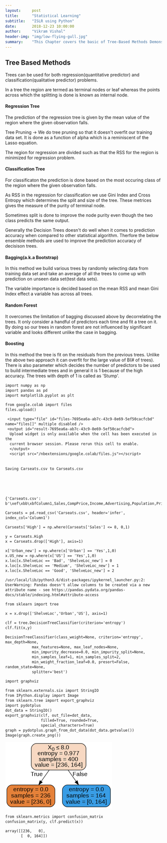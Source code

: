 ```yaml
---
layout:     post
title:      "Statistical Learning"
subtitle:   "ISLR using Python"
date:       2018-12-23 10:00:00
author:     "Vikram Vishal"
header-img: "img/low-flying-gull.jpg"
summary:    "This Chapter covers the basic of Tree-Based Methods Demonstrated in ISLR"
---
```


## Tree Based Methods

Trees can be used for both regression(quantitative predictor) and classification(qualitative predictor) problems.

In a tree the region are termed as terminal nodes or leaf whereas the points across which the splitting is done is known as internal node.

#### Regression Tree
The prediction of the regression tree is given by the mean value of the region where the given observation falls.

Tree Pruning -> We do tree pruning so that it doesn't overfit our training data set. It is done as a function of alpha which is a reminiscent of the Lasso equation.

The region for regression are divided such as that the RSS for the region is minimized for regression problem.

#### Classification Tree
For classificaton the prediction is done based on the most occuring class of the region where the given observation falls.

As RSS in the regression for classification we use Gini Index and Cross Entropy which determines the split and size of the tree.
These metrices gives the measure of the purity of terminal node.

Sometimes split is done to improve the node purity even though the two class predicts the same output.


Generally the Decision Trees doesn't do well when it comes to prediction accuracy when compared to other statistical algorithm. Therfore the below ensemble methods are used to improve the prediction accuracy of decisison trees.


#### Bagging(a.k.a Bootstrap)

In this method we build various trees by randomly selecting data from training data set and take an average of all the trees to come up with prediction on unseen data set(test data sets).

The variable importance is decided based on the mean RSS and mean Gini Index effect a variable has across all trees.

#### Random Forest

It overcomes the limitation of bagging discussed above by decorrelating the trees. It only consider a handful of predictors each time and fit a tree on it. By doing so our trees in random forest are not influenced by significant variable and looks different unlike the case in bagging.

#### Boosting

In this method the tree is fit on the residuals from the previous trees. Unlike the above two approach it can overfit for the large value of B(# of trees). There is also parameter which decides the number of predictors to be used to build intermediate trees and in general it is 1 because of the high accuracy. The trees with depth of 1 is called as 'Stump'.


```
import numpy as np
import pandas as pd
import matplotlib.pyplot as plt
```


```
from google.colab import files
files.upload()
```



     <input type="file" id="files-7695ea6a-ab7c-43c9-8e69-5ef50cacfcbd" name="files[]" multiple disabled />
     <output id="result-7695ea6a-ab7c-43c9-8e69-5ef50cacfcbd">
      Upload widget is only available when the cell has been executed in the
      current browser session. Please rerun this cell to enable.
      </output>
      <script src="/nbextensions/google.colab/files.js"></script> 


    Saving Carseats.csv to Carseats.csv





    {'Carseats.csv': b'\xef\xbb\xbfColumn1,Sales,CompPrice,Income,Advertising,Population,Price,ShelveLoc,Age,Education,Urban,US\r\n1,9.5,138,73,11,276,120,Bad,42,17,Yes,Yes\r\n2,11.22,111,48,16,260,83,Good,65,10,Yes,Yes\r\n3,10.06,113,35,10,269,80,Medium,59,12,Yes,Yes\r\n4,7.4,117,100,4,466,97,Medium,55,14,Yes,Yes\r\n5,4.15,141,64,3,340,128,Bad,38,13,Yes,No\r\n6,10.81,124,113,13,501,72,Bad,78,16,No,Yes\r\n7,6.63,115,105,0,45,108,Medium,71,15,Yes,No\r\n8,11.85,136,81,15,425,120,Good,67,10,Yes,Yes\r\n9,6.54,132,110,0,108,124,Medium,76,10,No,No\r\n10,4.69,132,113,0,131,124,Medium,76,17,No,Yes\r\n11,9.01,121,78,9,150,100,Bad,26,10,No,Yes\r\n12,11.96,117,94,4,503,94,Good,50,13,Yes,Yes\r\n13,3.98,122,35,2,393,136,Medium,62,18,Yes,No\r\n14,10.96,115,28,11,29,86,Good,53,18,Yes,Yes\r\n15,11.17,107,117,11,148,118,Good,52,18,Yes,Yes\r\n16,8.71,149,95,5,400,144,Medium,76,18,No,No\r\n17,7.58,118,32,0,284,110,Good,63,13,Yes,No\r\n18,12.29,147,74,13,251,131,Good,52,10,Yes,Yes\r\n19,13.91,110,110,0,408,68,Good,46,17,No,Yes\r\n20,8.73,129,76,16,58,121,Medium,69,12,Yes,Yes\r\n21,6.41,125,90,2,367,131,Medium,35,18,Yes,Yes\r\n22,12.13,134,29,12,239,109,Good,62,18,No,Yes\r\n23,5.08,128,46,6,497,138,Medium,42,13,Yes,No\r\n24,5.87,121,31,0,292,109,Medium,79,10,Yes,No\r\n25,10.14,145,119,16,294,113,Bad,42,12,Yes,Yes\r\n26,14.9,139,32,0,176,82,Good,54,11,No,No\r\n27,8.33,107,115,11,496,131,Good,50,11,No,Yes\r\n28,5.27,98,118,0,19,107,Medium,64,17,Yes,No\r\n29,2.99,103,74,0,359,97,Bad,55,11,Yes,Yes\r\n30,7.81,104,99,15,226,102,Bad,58,17,Yes,Yes\r\n31,13.55,125,94,0,447,89,Good,30,12,Yes,No\r\n32,8.25,136,58,16,241,131,Medium,44,18,Yes,Yes\r\n33,6.2,107,32,12,236,137,Good,64,10,No,Yes\r\n34,8.77,114,38,13,317,128,Good,50,16,Yes,Yes\r\n35,2.67,115,54,0,406,128,Medium,42,17,Yes,Yes\r\n36,11.07,131,84,11,29,96,Medium,44,17,No,Yes\r\n37,8.89,122,76,0,270,100,Good,60,18,No,No\r\n38,4.95,121,41,5,412,110,Medium,54,10,Yes,Yes\r\n39,6.59,109,73,0,454,102,Medium,65,15,Yes,No\r\n40,3.24,130,60,0,144,138,Bad,38,10,No,No\r\n41,2.07,119,98,0,18,126,Bad,73,17,No,No\r\n42,7.96,157,53,0,403,124,Bad,58,16,Yes,No\r\n43,10.43,77,69,0,25,24,Medium,50,18,Yes,No\r\n44,4.12,123,42,11,16,134,Medium,59,13,Yes,Yes\r\n45,4.16,85,79,6,325,95,Medium,69,13,Yes,Yes\r\n46,4.56,141,63,0,168,135,Bad,44,12,Yes,Yes\r\n47,12.44,127,90,14,16,70,Medium,48,15,No,Yes\r\n48,4.38,126,98,0,173,108,Bad,55,16,Yes,No\r\n49,3.91,116,52,0,349,98,Bad,69,18,Yes,No\r\n50,10.61,157,93,0,51,149,Good,32,17,Yes,No\r\n51,1.42,99,32,18,341,108,Bad,80,16,Yes,Yes\r\n52,4.42,121,90,0,150,108,Bad,75,16,Yes,No\r\n53,7.91,153,40,3,112,129,Bad,39,18,Yes,Yes\r\n54,6.92,109,64,13,39,119,Medium,61,17,Yes,Yes\r\n55,4.9,134,103,13,25,144,Medium,76,17,No,Yes\r\n56,6.85,143,81,5,60,154,Medium,61,18,Yes,Yes\r\n57,11.91,133,82,0,54,84,Medium,50,17,Yes,No\r\n58,0.91,93,91,0,22,117,Bad,75,11,Yes,No\r\n59,5.42,103,93,15,188,103,Bad,74,16,Yes,Yes\r\n60,5.21,118,71,4,148,114,Medium,80,13,Yes,No\r\n61,8.32,122,102,19,469,123,Bad,29,13,Yes,Yes\r\n62,7.32,105,32,0,358,107,Medium,26,13,No,No\r\n63,1.82,139,45,0,146,133,Bad,77,17,Yes,Yes\r\n64,8.47,119,88,10,170,101,Medium,61,13,Yes,Yes\r\n65,7.8,100,67,12,184,104,Medium,32,16,No,Yes\r\n66,4.9,122,26,0,197,128,Medium,55,13,No,No\r\n67,8.85,127,92,0,508,91,Medium,56,18,Yes,No\r\n68,9.01,126,61,14,152,115,Medium,47,16,Yes,Yes\r\n69,13.39,149,69,20,366,134,Good,60,13,Yes,Yes\r\n70,7.99,127,59,0,339,99,Medium,65,12,Yes,No\r\n71,9.46,89,81,15,237,99,Good,74,12,Yes,Yes\r\n72,6.5,148,51,16,148,150,Medium,58,17,No,Yes\r\n73,5.52,115,45,0,432,116,Medium,25,15,Yes,No\r\n74,12.61,118,90,10,54,104,Good,31,11,No,Yes\r\n75,6.2,150,68,5,125,136,Medium,64,13,No,Yes\r\n76,8.55,88,111,23,480,92,Bad,36,16,No,Yes\r\n77,10.64,102,87,10,346,70,Medium,64,15,Yes,Yes\r\n78,7.7,118,71,12,44,89,Medium,67,18,No,Yes\r\n79,4.43,134,48,1,139,145,Medium,65,12,Yes,Yes\r\n80,9.14,134,67,0,286,90,Bad,41,13,Yes,No\r\n81,8.01,113,100,16,353,79,Bad,68,11,Yes,Yes\r\n82,7.52,116,72,0,237,128,Good,70,13,Yes,No\r\n83,11.62,151,83,4,325,139,Good,28,17,Yes,Yes\r\n84,4.42,109,36,7,468,94,Bad,56,11,Yes,Yes\r\n85,2.23,111,25,0,52,121,Bad,43,18,No,No\r\n86,8.47,125,103,0,304,112,Medium,49,13,No,No\r\n87,8.7,150,84,9,432,134,Medium,64,15,Yes,No\r\n88,11.7,131,67,7,272,126,Good,54,16,No,Yes\r\n89,6.56,117,42,7,144,111,Medium,62,10,Yes,Yes\r\n90,7.95,128,66,3,493,119,Medium,45,16,No,No\r\n91,5.33,115,22,0,491,103,Medium,64,11,No,No\r\n92,4.81,97,46,11,267,107,Medium,80,15,Yes,Yes\r\n93,4.53,114,113,0,97,125,Medium,29,12,Yes,No\r\n94,8.86,145,30,0,67,104,Medium,55,17,Yes,No\r\n95,8.39,115,97,5,134,84,Bad,55,11,Yes,Yes\r\n96,5.58,134,25,10,237,148,Medium,59,13,Yes,Yes\r\n97,9.48,147,42,10,407,132,Good,73,16,No,Yes\r\n98,7.45,161,82,5,287,129,Bad,33,16,Yes,Yes\r\n99,12.49,122,77,24,382,127,Good,36,16,No,Yes\r\n100,4.88,121,47,3,220,107,Bad,56,16,No,Yes\r\n101,4.11,113,69,11,94,106,Medium,76,12,No,Yes\r\n102,6.2,128,93,0,89,118,Medium,34,18,Yes,No\r\n103,5.3,113,22,0,57,97,Medium,65,16,No,No\r\n104,5.07,123,91,0,334,96,Bad,78,17,Yes,Yes\r\n105,4.62,121,96,0,472,138,Medium,51,12,Yes,No\r\n106,5.55,104,100,8,398,97,Medium,61,11,Yes,Yes\r\n107,0.16,102,33,0,217,139,Medium,70,18,No,No\r\n108,8.55,134,107,0,104,108,Medium,60,12,Yes,No\r\n109,3.47,107,79,2,488,103,Bad,65,16,Yes,No\r\n110,8.98,115,65,0,217,90,Medium,60,17,No,No\r\n111,9,128,62,7,125,116,Medium,43,14,Yes,Yes\r\n112,6.62,132,118,12,272,151,Medium,43,14,Yes,Yes\r\n113,6.67,116,99,5,298,125,Good,62,12,Yes,Yes\r\n114,6.01,131,29,11,335,127,Bad,33,12,Yes,Yes\r\n115,9.31,122,87,9,17,106,Medium,65,13,Yes,Yes\r\n116,8.54,139,35,0,95,129,Medium,42,13,Yes,No\r\n117,5.08,135,75,0,202,128,Medium,80,10,No,No\r\n118,8.8,145,53,0,507,119,Medium,41,12,Yes,No\r\n119,7.57,112,88,2,243,99,Medium,62,11,Yes,Yes\r\n120,7.37,130,94,8,137,128,Medium,64,12,Yes,Yes\r\n121,6.87,128,105,11,249,131,Medium,63,13,Yes,Yes\r\n122,11.67,125,89,10,380,87,Bad,28,10,Yes,Yes\r\n123,6.88,119,100,5,45,108,Medium,75,10,Yes,Yes\r\n124,8.19,127,103,0,125,155,Good,29,15,No,Yes\r\n125,8.87,131,113,0,181,120,Good,63,14,Yes,No\r\n126,9.34,89,78,0,181,49,Medium,43,15,No,No\r\n127,11.27,153,68,2,60,133,Good,59,16,Yes,Yes\r\n128,6.52,125,48,3,192,116,Medium,51,14,Yes,Yes\r\n129,4.96,133,100,3,350,126,Bad,55,13,Yes,Yes\r\n130,4.47,143,120,7,279,147,Bad,40,10,No,Yes\r\n131,8.41,94,84,13,497,77,Medium,51,12,Yes,Yes\r\n132,6.5,108,69,3,208,94,Medium,77,16,Yes,No\r\n133,9.54,125,87,9,232,136,Good,72,10,Yes,Yes\r\n134,7.62,132,98,2,265,97,Bad,62,12,Yes,Yes\r\n135,3.67,132,31,0,327,131,Medium,76,16,Yes,No\r\n136,6.44,96,94,14,384,120,Medium,36,18,No,Yes\r\n137,5.17,131,75,0,10,120,Bad,31,18,No,No\r\n138,6.52,128,42,0,436,118,Medium,80,11,Yes,No\r\n139,10.27,125,103,12,371,109,Medium,44,10,Yes,Yes\r\n140,12.3,146,62,10,310,94,Medium,30,13,No,Yes\r\n141,6.03,133,60,10,277,129,Medium,45,18,Yes,Yes\r\n142,6.53,140,42,0,331,131,Bad,28,15,Yes,No\r\n143,7.44,124,84,0,300,104,Medium,77,15,Yes,No\r\n144,0.53,122,88,7,36,159,Bad,28,17,Yes,Yes\r\n145,9.09,132,68,0,264,123,Good,34,11,No,No\r\n146,8.77,144,63,11,27,117,Medium,47,17,Yes,Yes\r\n147,3.9,114,83,0,412,131,Bad,39,14,Yes,No\r\n148,10.51,140,54,9,402,119,Good,41,16,No,Yes\r\n149,7.56,110,119,0,384,97,Medium,72,14,No,Yes\r\n150,11.48,121,120,13,140,87,Medium,56,11,Yes,Yes\r\n151,10.49,122,84,8,176,114,Good,57,10,No,Yes\r\n152,10.77,111,58,17,407,103,Good,75,17,No,Yes\r\n153,7.64,128,78,0,341,128,Good,45,13,No,No\r\n154,5.93,150,36,7,488,150,Medium,25,17,No,Yes\r\n155,6.89,129,69,10,289,110,Medium,50,16,No,Yes\r\n156,7.71,98,72,0,59,69,Medium,65,16,Yes,No\r\n157,7.49,146,34,0,220,157,Good,51,16,Yes,No\r\n158,10.21,121,58,8,249,90,Medium,48,13,No,Yes\r\n159,12.53,142,90,1,189,112,Good,39,10,No,Yes\r\n160,9.32,119,60,0,372,70,Bad,30,18,No,No\r\n161,4.67,111,28,0,486,111,Medium,29,12,No,No\r\n162,2.93,143,21,5,81,160,Medium,67,12,No,Yes\r\n163,3.63,122,74,0,424,149,Medium,51,13,Yes,No\r\n164,5.68,130,64,0,40,106,Bad,39,17,No,No\r\n165,8.22,148,64,0,58,141,Medium,27,13,No,Yes\r\n166,0.37,147,58,7,100,191,Bad,27,15,Yes,Yes\r\n167,6.71,119,67,17,151,137,Medium,55,11,Yes,Yes\r\n168,6.71,106,73,0,216,93,Medium,60,13,Yes,No\r\n169,7.3,129,89,0,425,117,Medium,45,10,Yes,No\r\n170,11.48,104,41,15,492,77,Good,73,18,Yes,Yes\r\n171,8.01,128,39,12,356,118,Medium,71,10,Yes,Yes\r\n172,12.49,93,106,12,416,55,Medium,75,15,Yes,Yes\r\n173,9.03,104,102,13,123,110,Good,35,16,Yes,Yes\r\n174,6.38,135,91,5,207,128,Medium,66,18,Yes,Yes\r\n175,0,139,24,0,358,185,Medium,79,15,No,No\r\n176,7.54,115,89,0,38,122,Medium,25,12,Yes,No\r\n177,5.61,138,107,9,480,154,Medium,47,11,No,Yes\r\n178,10.48,138,72,0,148,94,Medium,27,17,Yes,Yes\r\n179,10.66,104,71,14,89,81,Medium,25,14,No,Yes\r\n180,7.78,144,25,3,70,116,Medium,77,18,Yes,Yes\r\n181,4.94,137,112,15,434,149,Bad,66,13,Yes,Yes\r\n182,7.43,121,83,0,79,91,Medium,68,11,Yes,No\r\n183,4.74,137,60,4,230,140,Bad,25,13,Yes,No\r\n184,5.32,118,74,6,426,102,Medium,80,18,Yes,Yes\r\n185,9.95,132,33,7,35,97,Medium,60,11,No,Yes\r\n186,10.07,130,100,11,449,107,Medium,64,10,Yes,Yes\r\n187,8.68,120,51,0,93,86,Medium,46,17,No,No\r\n188,6.03,117,32,0,142,96,Bad,62,17,Yes,No\r\n189,8.07,116,37,0,426,90,Medium,76,15,Yes,No\r\n190,12.11,118,117,18,509,104,Medium,26,15,No,Yes\r\n191,8.79,130,37,13,297,101,Medium,37,13,No,Yes\r\n192,6.67,156,42,13,170,173,Good,74,14,Yes,Yes\r\n193,7.56,108,26,0,408,93,Medium,56,14,No,No\r\n194,13.28,139,70,7,71,96,Good,61,10,Yes,Yes\r\n195,7.23,112,98,18,481,128,Medium,45,11,Yes,Yes\r\n196,4.19,117,93,4,420,112,Bad,66,11,Yes,Yes\r\n197,4.1,130,28,6,410,133,Bad,72,16,Yes,Yes\r\n198,2.52,124,61,0,333,138,Medium,76,16,Yes,No\r\n199,3.62,112,80,5,500,128,Medium,69,10,Yes,Yes\r\n200,6.42,122,88,5,335,126,Medium,64,14,Yes,Yes\r\n201,5.56,144,92,0,349,146,Medium,62,12,No,No\r\n202,5.94,138,83,0,139,134,Medium,54,18,Yes,No\r\n203,4.1,121,78,4,413,130,Bad,46,10,No,Yes\r\n204,2.05,131,82,0,132,157,Bad,25,14,Yes,No\r\n205,8.74,155,80,0,237,124,Medium,37,14,Yes,No\r\n206,5.68,113,22,1,317,132,Medium,28,12,Yes,No\r\n207,4.97,162,67,0,27,160,Medium,77,17,Yes,Yes\r\n208,8.19,111,105,0,466,97,Bad,61,10,No,No\r\n209,7.78,86,54,0,497,64,Bad,33,12,Yes,No\r\n210,3.02,98,21,11,326,90,Bad,76,11,No,Yes\r\n211,4.36,125,41,2,357,123,Bad,47,14,No,Yes\r\n212,9.39,117,118,14,445,120,Medium,32,15,Yes,Yes\r\n213,12.04,145,69,19,501,105,Medium,45,11,Yes,Yes\r\n214,8.23,149,84,5,220,139,Medium,33,10,Yes,Yes\r\n215,4.83,115,115,3,48,107,Medium,73,18,Yes,Yes\r\n216,2.34,116,83,15,170,144,Bad,71,11,Yes,Yes\r\n217,5.73,141,33,0,243,144,Medium,34,17,Yes,No\r\n218,4.34,106,44,0,481,111,Medium,70,14,No,No\r\n219,9.7,138,61,12,156,120,Medium,25,14,Yes,Yes\r\n220,10.62,116,79,19,359,116,Good,58,17,Yes,Yes\r\n221,10.59,131,120,15,262,124,Medium,30,10,Yes,Yes\r\n222,6.43,124,44,0,125,107,Medium,80,11,Yes,No\r\n223,7.49,136,119,6,178,145,Medium,35,13,Yes,Yes\r\n224,3.45,110,45,9,276,125,Medium,62,14,Yes,Yes\r\n225,4.1,134,82,0,464,141,Medium,48,13,No,No\r\n226,6.68,107,25,0,412,82,Bad,36,14,Yes,No\r\n227,7.8,119,33,0,245,122,Good,56,14,Yes,No\r\n228,8.69,113,64,10,68,101,Medium,57,16,Yes,Yes\r\n229,5.4,149,73,13,381,163,Bad,26,11,No,Yes\r\n230,11.19,98,104,0,404,72,Medium,27,18,No,No\r\n231,5.16,115,60,0,119,114,Bad,38,14,No,No\r\n232,8.09,132,69,0,123,122,Medium,27,11,No,No\r\n233,13.14,137,80,10,24,105,Good,61,15,Yes,Yes\r\n234,8.65,123,76,18,218,120,Medium,29,14,No,Yes\r\n235,9.43,115,62,11,289,129,Good,56,16,No,Yes\r\n236,5.53,126,32,8,95,132,Medium,50,17,Yes,Yes\r\n237,9.32,141,34,16,361,108,Medium,69,10,Yes,Yes\r\n238,9.62,151,28,8,499,135,Medium,48,10,Yes,Yes\r\n239,7.36,121,24,0,200,133,Good,73,13,Yes,No\r\n240,3.89,123,105,0,149,118,Bad,62,16,Yes,Yes\r\n241,10.31,159,80,0,362,121,Medium,26,18,Yes,No\r\n242,12.01,136,63,0,160,94,Medium,38,12,Yes,No\r\n243,4.68,124,46,0,199,135,Medium,52,14,No,No\r\n244,7.82,124,25,13,87,110,Medium,57,10,Yes,Yes\r\n245,8.78,130,30,0,391,100,Medium,26,18,Yes,No\r\n246,10,114,43,0,199,88,Good,57,10,No,Yes\r\n247,6.9,120,56,20,266,90,Bad,78,18,Yes,Yes\r\n248,5.04,123,114,0,298,151,Bad,34,16,Yes,No\r\n249,5.36,111,52,0,12,101,Medium,61,11,Yes,Yes\r\n250,5.05,125,67,0,86,117,Bad,65,11,Yes,No\r\n251,9.16,137,105,10,435,156,Good,72,14,Yes,Yes\r\n252,3.72,139,111,5,310,132,Bad,62,13,Yes,Yes\r\n253,8.31,133,97,0,70,117,Medium,32,16,Yes,No\r\n254,5.64,124,24,5,288,122,Medium,57,12,No,Yes\r\n255,9.58,108,104,23,353,129,Good,37,17,Yes,Yes\r\n256,7.71,123,81,8,198,81,Bad,80,15,Yes,Yes\r\n257,4.2,147,40,0,277,144,Medium,73,10,Yes,No\r\n258,8.67,125,62,14,477,112,Medium,80,13,Yes,Yes\r\n259,3.47,108,38,0,251,81,Bad,72,14,No,No\r\n260,5.12,123,36,10,467,100,Bad,74,11,No,Yes\r\n261,7.67,129,117,8,400,101,Bad,36,10,Yes,Yes\r\n262,5.71,121,42,4,188,118,Medium,54,15,Yes,Yes\r\n263,6.37,120,77,15,86,132,Medium,48,18,Yes,Yes\r\n264,7.77,116,26,6,434,115,Medium,25,17,Yes,Yes\r\n265,6.95,128,29,5,324,159,Good,31,15,Yes,Yes\r\n266,5.31,130,35,10,402,129,Bad,39,17,Yes,Yes\r\n267,9.1,128,93,12,343,112,Good,73,17,No,Yes\r\n268,5.83,134,82,7,473,112,Bad,51,12,No,Yes\r\n269,6.53,123,57,0,66,105,Medium,39,11,Yes,No\r\n270,5.01,159,69,0,438,166,Medium,46,17,Yes,No\r\n271,11.99,119,26,0,284,89,Good,26,10,Yes,No\r\n272,4.55,111,56,0,504,110,Medium,62,16,Yes,No\r\n273,12.98,113,33,0,14,63,Good,38,12,Yes,No\r\n274,10.04,116,106,8,244,86,Medium,58,12,Yes,Yes\r\n275,7.22,135,93,2,67,119,Medium,34,11,Yes,Yes\r\n276,6.67,107,119,11,210,132,Medium,53,11,Yes,Yes\r\n277,6.93,135,69,14,296,130,Medium,73,15,Yes,Yes\r\n278,7.8,136,48,12,326,125,Medium,36,16,Yes,Yes\r\n279,7.22,114,113,2,129,151,Good,40,15,No,Yes\r\n280,3.42,141,57,13,376,158,Medium,64,18,Yes,Yes\r\n281,2.86,121,86,10,496,145,Bad,51,10,Yes,Yes\r\n282,11.19,122,69,7,303,105,Good,45,16,No,Yes\r\n283,7.74,150,96,0,80,154,Good,61,11,Yes,No\r\n284,5.36,135,110,0,112,117,Medium,80,16,No,No\r\n285,6.97,106,46,11,414,96,Bad,79,17,No,No\r\n286,7.6,146,26,11,261,131,Medium,39,10,Yes,Yes\r\n287,7.53,117,118,11,429,113,Medium,67,18,No,Yes\r\n288,6.88,95,44,4,208,72,Bad,44,17,Yes,Yes\r\n289,6.98,116,40,0,74,97,Medium,76,15,No,No\r\n290,8.75,143,77,25,448,156,Medium,43,17,Yes,Yes\r\n291,9.49,107,111,14,400,103,Medium,41,11,No,Yes\r\n292,6.64,118,70,0,106,89,Bad,39,17,Yes,No\r\n293,11.82,113,66,16,322,74,Good,76,15,Yes,Yes\r\n294,11.28,123,84,0,74,89,Good,59,10,Yes,No\r\n295,12.66,148,76,3,126,99,Good,60,11,Yes,Yes\r\n296,4.21,118,35,14,502,137,Medium,79,10,No,Yes\r\n297,8.21,127,44,13,160,123,Good,63,18,Yes,Yes\r\n298,3.07,118,83,13,276,104,Bad,75,10,Yes,Yes\r\n299,10.98,148,63,0,312,130,Good,63,15,Yes,No\r\n300,9.4,135,40,17,497,96,Medium,54,17,No,Yes\r\n301,8.57,116,78,1,158,99,Medium,45,11,Yes,Yes\r\n302,7.41,99,93,0,198,87,Medium,57,16,Yes,Yes\r\n303,5.28,108,77,13,388,110,Bad,74,14,Yes,Yes\r\n304,10.01,133,52,16,290,99,Medium,43,11,Yes,Yes\r\n305,11.93,123,98,12,408,134,Good,29,10,Yes,Yes\r\n306,8.03,115,29,26,394,132,Medium,33,13,Yes,Yes\r\n307,4.78,131,32,1,85,133,Medium,48,12,Yes,Yes\r\n308,5.9,138,92,0,13,120,Bad,61,12,Yes,No\r\n309,9.24,126,80,19,436,126,Medium,52,10,Yes,Yes\r\n310,11.18,131,111,13,33,80,Bad,68,18,Yes,Yes\r\n311,9.53,175,65,29,419,166,Medium,53,12,Yes,Yes\r\n312,6.15,146,68,12,328,132,Bad,51,14,Yes,Yes\r\n313,6.8,137,117,5,337,135,Bad,38,10,Yes,Yes\r\n314,9.33,103,81,3,491,54,Medium,66,13,Yes,No\r\n315,7.72,133,33,10,333,129,Good,71,14,Yes,Yes\r\n316,6.39,131,21,8,220,171,Good,29,14,Yes,Yes\r\n317,15.63,122,36,5,369,72,Good,35,10,Yes,Yes\r\n318,6.41,142,30,0,472,136,Good,80,15,No,No\r\n319,10.08,116,72,10,456,130,Good,41,14,No,Yes\r\n320,6.97,127,45,19,459,129,Medium,57,11,No,Yes\r\n321,5.86,136,70,12,171,152,Medium,44,18,Yes,Yes\r\n322,7.52,123,39,5,499,98,Medium,34,15,Yes,No\r\n323,9.16,140,50,10,300,139,Good,60,15,Yes,Yes\r\n324,10.36,107,105,18,428,103,Medium,34,12,Yes,Yes\r\n325,2.66,136,65,4,133,150,Bad,53,13,Yes,Yes\r\n326,11.7,144,69,11,131,104,Medium,47,11,Yes,Yes\r\n327,4.69,133,30,0,152,122,Medium,53,17,Yes,No\r\n328,6.23,112,38,17,316,104,Medium,80,16,Yes,Yes\r\n329,3.15,117,66,1,65,111,Bad,55,11,Yes,Yes\r\n330,11.27,100,54,9,433,89,Good,45,12,Yes,Yes\r\n331,4.99,122,59,0,501,112,Bad,32,14,No,No\r\n332,10.1,135,63,15,213,134,Medium,32,10,Yes,Yes\r\n333,5.74,106,33,20,354,104,Medium,61,12,Yes,Yes\r\n334,5.87,136,60,7,303,147,Medium,41,10,Yes,Yes\r\n335,7.63,93,117,9,489,83,Bad,42,13,Yes,Yes\r\n336,6.18,120,70,15,464,110,Medium,72,15,Yes,Yes\r\n337,5.17,138,35,6,60,143,Bad,28,18,Yes,No\r\n338,8.61,130,38,0,283,102,Medium,80,15,Yes,No\r\n339,5.97,112,24,0,164,101,Medium,45,11,Yes,No\r\n340,11.54,134,44,4,219,126,Good,44,15,Yes,Yes\r\n341,7.5,140,29,0,105,91,Bad,43,16,Yes,No\r\n342,7.38,98,120,0,268,93,Medium,72,10,No,No\r\n343,7.81,137,102,13,422,118,Medium,71,10,No,Yes\r\n344,5.99,117,42,10,371,121,Bad,26,14,Yes,Yes\r\n345,8.43,138,80,0,108,126,Good,70,13,No,Yes\r\n346,4.81,121,68,0,279,149,Good,79,12,Yes,No\r\n347,8.97,132,107,0,144,125,Medium,33,13,No,No\r\n348,6.88,96,39,0,161,112,Good,27,14,No,No\r\n349,12.57,132,102,20,459,107,Good,49,11,Yes,Yes\r\n350,9.32,134,27,18,467,96,Medium,49,14,No,Yes\r\n351,8.64,111,101,17,266,91,Medium,63,17,No,Yes\r\n352,10.44,124,115,16,458,105,Medium,62,16,No,Yes\r\n353,13.44,133,103,14,288,122,Good,61,17,Yes,Yes\r\n354,9.45,107,67,12,430,92,Medium,35,12,No,Yes\r\n355,5.3,133,31,1,80,145,Medium,42,18,Yes,Yes\r\n356,7.02,130,100,0,306,146,Good,42,11,Yes,No\r\n357,3.58,142,109,0,111,164,Good,72,12,Yes,No\r\n358,13.36,103,73,3,276,72,Medium,34,15,Yes,Yes\r\n359,4.17,123,96,10,71,118,Bad,69,11,Yes,Yes\r\n360,3.13,130,62,11,396,130,Bad,66,14,Yes,Yes\r\n361,8.77,118,86,7,265,114,Good,52,15,No,Yes\r\n362,8.68,131,25,10,183,104,Medium,56,15,No,Yes\r\n363,5.25,131,55,0,26,110,Bad,79,12,Yes,Yes\r\n364,10.26,111,75,1,377,108,Good,25,12,Yes,No\r\n365,10.5,122,21,16,488,131,Good,30,14,Yes,Yes\r\n366,6.53,154,30,0,122,162,Medium,57,17,No,No\r\n367,5.98,124,56,11,447,134,Medium,53,12,No,Yes\r\n368,14.37,95,106,0,256,53,Good,52,17,Yes,No\r\n369,10.71,109,22,10,348,79,Good,74,14,No,Yes\r\n370,10.26,135,100,22,463,122,Medium,36,14,Yes,Yes\r\n371,7.68,126,41,22,403,119,Bad,42,12,Yes,Yes\r\n372,9.08,152,81,0,191,126,Medium,54,16,Yes,No\r\n373,7.8,121,50,0,508,98,Medium,65,11,No,No\r\n374,5.58,137,71,0,402,116,Medium,78,17,Yes,No\r\n375,9.44,131,47,7,90,118,Medium,47,12,Yes,Yes\r\n376,7.9,132,46,4,206,124,Medium,73,11,Yes,No\r\n377,16.27,141,60,19,319,92,Good,44,11,Yes,Yes\r\n378,6.81,132,61,0,263,125,Medium,41,12,No,No\r\n379,6.11,133,88,3,105,119,Medium,79,12,Yes,Yes\r\n380,5.81,125,111,0,404,107,Bad,54,15,Yes,No\r\n381,9.64,106,64,10,17,89,Medium,68,17,Yes,Yes\r\n382,3.9,124,65,21,496,151,Bad,77,13,Yes,Yes\r\n383,4.95,121,28,19,315,121,Medium,66,14,Yes,Yes\r\n384,9.35,98,117,0,76,68,Medium,63,10,Yes,No\r\n385,12.85,123,37,15,348,112,Good,28,12,Yes,Yes\r\n386,5.87,131,73,13,455,132,Medium,62,17,Yes,Yes\r\n387,5.32,152,116,0,170,160,Medium,39,16,Yes,No\r\n388,8.67,142,73,14,238,115,Medium,73,14,No,Yes\r\n389,8.14,135,89,11,245,78,Bad,79,16,Yes,Yes\r\n390,8.44,128,42,8,328,107,Medium,35,12,Yes,Yes\r\n391,5.47,108,75,9,61,111,Medium,67,12,Yes,Yes\r\n392,6.1,153,63,0,49,124,Bad,56,16,Yes,No\r\n393,4.53,129,42,13,315,130,Bad,34,13,Yes,Yes\r\n394,5.57,109,51,10,26,120,Medium,30,17,No,Yes\r\n395,5.35,130,58,19,366,139,Bad,33,16,Yes,Yes\r\n396,12.57,138,108,17,203,128,Good,33,14,Yes,Yes\r\n397,6.14,139,23,3,37,120,Medium,55,11,No,Yes\r\n398,7.41,162,26,12,368,159,Medium,40,18,Yes,Yes\r\n399,5.94,100,79,7,284,95,Bad,50,12,Yes,Yes\r\n400,9.71,134,37,0,27,120,Good,49,16,Yes,Yes\r\n'}




```
Carseats = pd.read_csv('Carseats.csv', header='infer', index_col='Column1')
```


```
Carseats['High'] = np.where(Carseats['Sales'] <= 8, 0,1)
```


```
y = Carseats.High
x = Carseats.drop(['High'], axis=1)
```


```
x['Urban_new'] = np.where(x['Urban'] == 'Yes',1,0)
x.US_new = np.where(x['US'] == 'Yes',1,0)
x.loc[x.ShelveLoc == 'Bad', 'ShelveLoc_new'] = 0
x.loc[x.ShelveLoc == 'Medium', 'ShelveLoc_new'] = 1
x.loc[x.ShelveLoc == 'Good', 'ShelveLoc_new'] = 2
```

    /usr/local/lib/python3.6/dist-packages/ipykernel_launcher.py:2: UserWarning: Pandas doesn't allow columns to be created via a new attribute name - see https://pandas.pydata.org/pandas-docs/stable/indexing.html#attribute-access
      



```
from sklearn import tree
```


```
x = x.drop(['ShelveLoc','Urban','US'], axis=1)
```


```
clf = tree.DecisionTreeClassifier(criterion='entropy')
clf.fit(x,y)
```




    DecisionTreeClassifier(class_weight=None, criterion='entropy', max_depth=None,
                max_features=None, max_leaf_nodes=None,
                min_impurity_decrease=0.0, min_impurity_split=None,
                min_samples_leaf=1, min_samples_split=2,
                min_weight_fraction_leaf=0.0, presort=False, random_state=None,
                splitter='best')




```
import graphviz
```


```
from sklearn.externals.six import StringIO  
from IPython.display import Image  
from sklearn.tree import export_graphviz
import pydotplus
dot_data = StringIO()
export_graphviz(clf, out_file=dot_data,  
                filled=True, rounded=True,
                special_characters=True)
graph = pydotplus.graph_from_dot_data(dot_data.getvalue())  
Image(graph.create_png())
```




![](/assets/Chapter%20-%208_files/Chapter%20-%208_11_0.png)




```
from sklearn.metrics import confusion_matrix
confusion_matrix(y, clf.predict(x))
```




    array([[236,   0],
           [  0, 164]])




```

```
